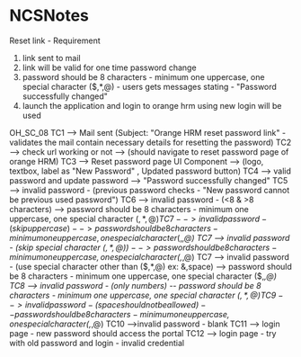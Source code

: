 # NCSNotes


Reset link - Requirement 
1. link sent to mail 
2. link will be valid for one time password change
3. password should be 8 characters - minimum one uppercase, one special character ($,*,@) - users gets messages stating - "Password successfully changed"
4. launch the application and login to orange hrm using new login will be used


OH_SC_08
	TC1 --> Mail sent (Subject: "Orange HRM reset password link" - validates the mail contain necessary details for resetting the password)
	TC2 --> check url working or not --> (should navigate to reset password page of orange HRM)
	TC3 --> Reset password page UI Component --> (logo, textbox, label as "New Password" , Updated password button) 
	TC4 --> valid password and update password --> "Password successfully changed"
	TC5 --> invalid password - (previous password checks - "New password cannot be previous used password")
	TC6 --> invalid password - (<8 & >8 characters) --> password should be 8 characters - minimum one uppercase, one special character ($,*,@)
	TC7 --> invalid password - (skip uppercase) --> password should be 8 characters - minimum one uppercase, one special character ($,*,@)
	TC7 --> invalid password - (skip special character ($,*,@)) --> password should be 8 characters - minimum one uppercase, one special character ($,*,@)
	TC7 --> invalid password - (use special character other than ($,*,@) ex: &,space) --> password should be 8 characters - minimum one uppercase, one special character ($,*,@)
	TC8 --> invalid password - (only numbers) -- password should be 8 characters - minimum one uppercase, one special character ($,*,@)
	TC9 --> invalid password - (space should not be allowed )-- password should be 8 characters - minimum one uppercase, one special character ($,*,@)
	TC10 -->invalid password - blank 
	TC11 --> login page - new password should access the portal 
	TC12 --> login page - try with old password and login - invalid credential 
	
